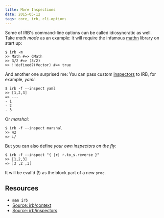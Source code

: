 ```yaml
---
title: More Inspections
date: 2015-05-12
tags: core, irb, cli-options
---
```


Some of IRB's command-line options can be called idiosyncratic as well. Take *math mode* as an example: It will require the infamous [mathn](https://github.com/ruby/ruby/blob/trunk/lib/mathn.rb) library on start up:

    $ irb -m
    >> Math #=> CMath
    >> 3/2 #=> (3/2)
    >> !!defined?(Vector) #=> true

And another one surprised me: You can pass custom [inspectors](https://github.com/ruby/ruby/blob/trunk/lib/irb/inspector.rb) to IRB, for example, *yaml*:

    $ irb -f --inspect yaml
    >> [1,2,3]
    => ---
    - 1
    - 2
    - 3

Or *marshal*:

    $ irb -f --inspect marshal
    >> 42
    => i/

But you can also define *your own inspectors on the fly*:

    $ irb -f --inspect "{ |r| r.to_s.reverse }"
    >> [1,2,3]
    => ]3 ,2 ,1[

It will be eval'd (!) as the block part of a new `proc`.


## Resources

- `man irb`
- [Source: irb/context](https://github.com/ruby/ruby/blame/trunk/lib/irb/context.rb)
- [Source: irb/inspectors](https://github.com/ruby/ruby/blob/trunk/lib/irb/inspector.rb)